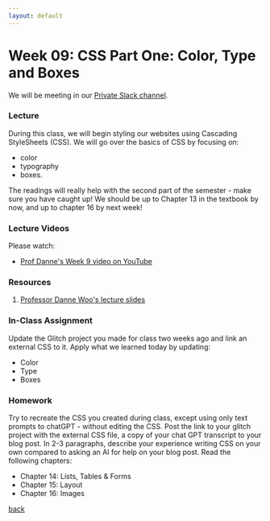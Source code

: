 ```yaml
---
layout: default
---
```


# Week 09: CSS Part One: Color, Type and Boxes

We will be meeting in our [Private Slack channel](https://join.slack.com/t/qc-design/shared_invite/zt-2pp65669v-dFXbGUpIfD_jHjGZEX~S0A).

### Lecture

During this class, we will begin styling our websites using Cascading StyleSheets (CSS). We will go over the basics of CSS by focusing on:

- color
- typography
- boxes.

The readings will really help with the second part of the semester - make sure you have caught up! We should be up to Chapter 13 in the textbook by now, and up to chapter 16 by next week!

### Lecture Videos
Please watch:

- [Prof Danne's Week 9 video on YouTube](https://youtu.be/3GOuz8_Pgjs?si=WoK1mpH_bgWdpgy_)

### Resources
1. [Professor Danne Woo's lecture slides](https://teaching-files.s3.us-east-2.amazonaws.com/webdesign/Week09/webdesign_week09.pdf)

### In-Class Assignment

Update the Glitch project you made for class two weeks ago and link an external CSS to it.
Apply what we learned today by updating:
- Color
- Type
- Boxes

### Homework

Try to recreate the CSS you created during class, except using only text prompts to chatGPT - without editing the CSS.
Post the link to your glitch project with the external CSS file, a copy of your chat GPT transcript to your blog post.
In 2-3 paragraphs, describe your experience writing CSS on your own compared to asking an AI for help on your blog post.
Read the following chapters:

- Chapter 14: Lists, Tables & Forms
- Chapter 15: Layout
- Chapter 16: Images

[back](./)
